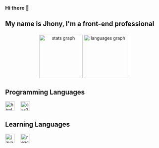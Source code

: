 ### Hi there 👋

<h2 align="left">My name is Jhony, I'm a front-end professional</h2>

###

<div align="center">
  <img src="https://github-readme-stats.vercel.app/api?username=jonathanburba&hide_title=false&hide_rank=false&show_icons=true&include_all_commits=true&count_private=true&disable_animations=false&theme=gruvbox&locale=en&hide_border=false" height="140" alt="stats graph"  />
  <img src="https://github-readme-stats.vercel.app/api/top-langs?username=jonathanburba&locale=en&hide_title=false&layout=compact&card_width=320&langs_count=5&theme=gruvbox&hide_border=false" height="140" alt="languages graph"  />
</div>

###

<div align="left">
  <h2>Programming Languages</h2>
  <img src="https://cdn.jsdelivr.net/gh/devicons/devicon/icons/html5/html5-original.svg" height="30" alt="html5 logo"  />
  <img width="12" />
  <img src="https://cdn.jsdelivr.net/gh/devicons/devicon/icons/css3/css3-original.svg" height="30" alt="css3 logo"  />
  <img width="12" />
</div>

<div align="left">
  <h2>Learning Languages</h2>
    <img src="https://cdn.jsdelivr.net/gh/devicons/devicon/icons/javascript/javascript-original.svg" height="30" alt="javascript logo"  />
  <img width="12" />
  <img src="https://cdn.jsdelivr.net/gh/devicons/devicon/icons/react/react-original.svg" height="30" alt="react logo"  />
  <img width="12" />

###
